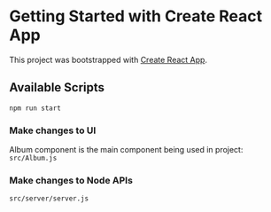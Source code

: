 # Getting Started with Create React App

This project was bootstrapped with [Create React App](https://github.com/facebook/create-react-app).

## Available Scripts

`npm run start`

### Make changes to UI

Album component is the main component being used in project: `src/Album.js`

### Make changes to Node APIs

`src/server/server.js`



